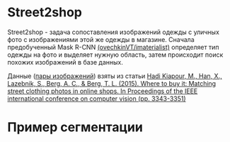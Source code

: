 # Street2shop

Street2shop - задача сопоставления изображений одежды с уличных фото с изображениями этой же одежды в магазине. Сначала предобученный Mask R-CNN [(ovechkinVT/imaterialist)](https://github.com/ovechkinVT/imaterialist) определяет тип одежды на фото и выделяет нужную область, затем происходит поиск похожих изображений в базе данных.

Данные ([пары изображений](http://www.tamaraberg.com/street2shop/)) взяты из статьи [Hadi Kiapour, M., Han, X., Lazebnik, S., Berg, A. C., & Berg, T. L. (2015). Where to buy it: Matching street clothing photos in online shops. In Proceedings of the IEEE international conference on computer vision (pp. 3343-3351)](http://www.tamaraberg.com/papers/street2shop.pdf)

# Пример сегментации 



